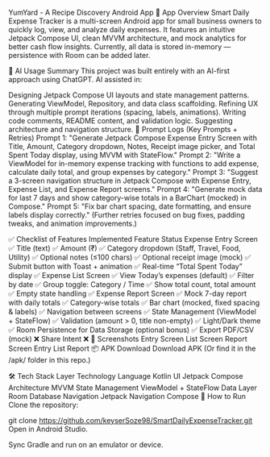 YumYard - A Recipe Discovery Android App
📌 App Overview
Smart Daily Expense Tracker is a multi-screen Android app for small business owners to quickly log, view, and analyze daily expenses.
It features an intuitive Jetpack Compose UI, clean MVVM architecture, and mock analytics for better cash flow insights.
Currently, all data is stored in-memory — persistence with Room can be added later.

🤖 AI Usage Summary
This project was built entirely with an AI-first approach using ChatGPT.
AI assisted in:

Designing Jetpack Compose UI layouts and state management patterns.
Generating ViewModel, Repository, and data class scaffolding.
Refining UX through multiple prompt iterations (spacing, labels, animations).
Writing code comments, README content, and validation logic.
Suggesting architecture and navigation structure.
📜 Prompt Logs (Key Prompts + Retries)
Prompt 1: "Generate Jetpack Compose Expense Entry Screen with Title, Amount, Category dropdown, Notes, Receipt image picker, and Total Spent Today display, using MVVM with StateFlow."
Prompt 2: "Write a ViewModel for in-memory expense tracking with functions to add expense, calculate daily total, and group expenses by category."
Prompt 3: "Suggest a 3-screen navigation structure in Jetpack Compose with Expense Entry, Expense List, and Expense Report screens."
Prompt 4: "Generate mock data for last 7 days and show category-wise totals in a BarChart (mocked) in Compose."
Prompt 5: "Fix bar chart spacing, date formatting, and ensure labels display correctly."
(Further retries focused on bug fixes, padding tweaks, and animation improvements.)

✅ Checklist of Features Implemented
Feature	Status
Expense Entry Screen	✅
Title (text)	✅
Amount (₹)	✅
Category dropdown (Staff, Travel, Food, Utility)	✅
Optional notes (≤100 chars)	✅
Optional receipt image (mock)	✅
Submit button with Toast + animation	✅
Real-time “Total Spent Today” display	✅
Expense List Screen	✅
View Today’s expenses (default)	✅
Filter by date	✅
Group toggle: Category / Time	✅
Show total count, total amount	✅
Empty state handling	✅
Expense Report Screen	✅
Mock 7-day report with daily totals	✅
Category-wise totals	✅
Bar chart (mocked, fixed spacing & labels)	✅
Navigation between screens	✅
State Management (ViewModel + StateFlow)	✅
Validation (amount > 0, title non-empty)	✅
Light/Dark theme	✅
Room Persistence for Data Storage (optional bonus)	✅
Export PDF/CSV (mock)	❌
Share Intent	❌
📱 Screenshots
Entry Screen	List Screen	Report Screen
Entry	List	Report
📦 APK Download
Download APK
(Or find it in the /apk/ folder in this repo.)

🛠️ Tech Stack
Layer	Technology
Language	Kotlin
UI	Jetpack Compose
Architecture	MVVM
State Management	ViewModel + StateFlow
Data Layer	Room Database
Navigation	Jetpack Navigation Compose
🚀 How to Run
Clone the repository:

git clone https://github.com/keyserSoze98/SmartDailyExpenseTracker.git
Open in Android Studio.

Sync Gradle and run on an emulator or device.
